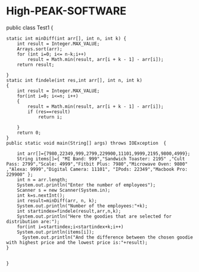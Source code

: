# High-PEAK-SOFTWARE
public class Test1 {
   
	static int minDiff(int arr[], int n, int k) {
		int result = Integer.MAX_VALUE;
		Arrays.sort(arr);
		for (int i=0; i<= n-k;i++)
			result = Math.min(result, arr[i + k - 1] - arr[i]);
		return result;
		
	}
	static int findele(int res,int arr[], int n, int k)
	{
		int result = Integer.MAX_VALUE;
		for(int i=0; i<=n; i++)
		{
			result = Math.min(result, arr[i + k - 1] - arr[i]);
			if (res==result)
				return i;
					
		}
		return 0;
	}
	public static void main(String[] args) throws IOException  {
	    
	    int arr[]={7980,22349,999,2799,229900,11101,9999,2195,9800,4999};
	    String items[]={ "MI Band: 999","Sandwich Toaster: 2195" ,"Cult Pass: 2799","Scale: 4999","Fitbit Plus: 7980","Microwave Oven: 9800"  ,"Alexa: 9999","Digital Camera: 11101", "IPods: 22349","Macbook Pro: 229900" };
	    int n = arr.length;
	    System.out.println("Enter the number of employees");
	    Scanner s = new Scanner(System.in);
	    int k=s.nextInt();
	    int result=minDiff(arr, n, k);  
	    System.out.println("Number of the employees:"+k); 
	    int startindex=findele(result,arr,n,k);
	    System.out.println("Here the goodies that are selected for distribution are:");
	    for(int i=startindex;i<startindex+k;i++)
	    System.out.println(items[i]);
	      System.out.println("And the difference between the chosen goodie with highest price and the lowest price is:"+result);
	} 
	
		
	}
